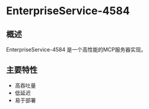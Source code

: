 # EnterpriseService-4584

## 概述

EnterpriseService-4584 是一个高性能的MCP服务器实现。

## 主要特性

- 高吞吐量
- 低延迟
- 易于部署
